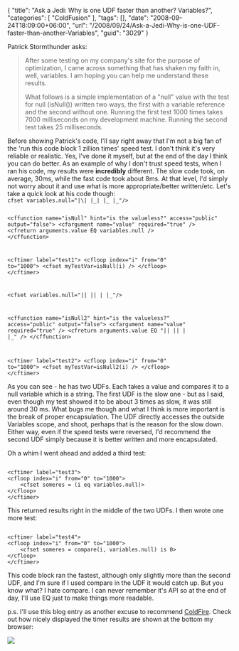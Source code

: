 {
	"title": "Ask a Jedi: Why is one UDF faster than another? Variables?",
	"categories": [
		"ColdFusion"
	],
	"tags": [],
	"date": "2008-09-24T18:09:00+06:00",
	"url": "/2008/09/24/Ask-a-Jedi-Why-is-one-UDF-faster-than-another-Variables",
	"guid": "3029"
}

Patrick Stormthunder asks:

<blockquote>
<p>
After some testing on my company's site for the purpose of optimization, I came across something that has shaken my faith in, well, variables.  I am hoping you can help me understand these results.
</p>

<p>
What follows is a simple implementation of a "null" value with the test for null (isNull()) written two ways, the first with a variable reference and the second without one.  Running the first test 1000 times takes 7000 milliseconds on my development machine. Running the second test takes 25 milliseconds.
</p>
</blockquote>
<!--more-->
Before showing Patrick's code, I'll say right away that I'm not a big fan of the 'run this code block 1 zillion times' speed test. I don't think it's very reliable or realistic. Yes, I've done it myself, but at the end of the day I think you can do better. As an example of why I don't trust speed tests, when I ran his code, my results were <b>incredibly</b> different. The slow code took, on average, 30ms, while the fast code took about 8ms. At that level, I'd simply not worry about it and use what is more appropriate/better written/etc. Let's take a quick look at his code though:

<code>
cfset variables.null="|\| |_| |_ |_"/&gt;

&lt;cffunction name="isNull" hint="is the valueless?" access="public" output="false"&gt;
       &lt;cfargument name="value" required="true" /&gt;
       &lt;cfreturn arguments.value EQ variables.null /&gt;
&lt;/cffunction&gt;

&lt;cftimer label="test1"&gt;
&lt;cfloop index="i" from="0" to="1000"&gt;
&lt;cfset myTestVar=isNull(i) /&gt;
&lt;/cfloop&gt;
&lt;/cftimer&gt;

&lt;cfset variables.null="|\| |_| |_ |_"/&gt;

&lt;cffunction name="isNull2" hint="is the valueless?" access="public" output="false"&gt;
       &lt;cfargument name="value" required="true" /&gt;
&lt;cfreturn arguments.value EQ "|\| |_| |_ |_" /&gt;
&lt;/cffunction&gt;

&lt;cftimer label="test2"&gt;
&lt;cfloop index="i" from="0" to="1000"&gt;
       &lt;cfset myTestVar=isNull2(i) /&gt;
&lt;/cfloop&gt;
&lt;/cftimer&gt;
</code>

As you can see - he has two UDFs. Each takes a value and compares it to a null variable which is a string. The first UDF is the slow one - but as I said, even though my test showed it to be about 3 times as slow, it was still around 30 ms. What bugs me though and what I think is more important is the break of proper encapsulation. The UDF directly accesses the outside Variables scope, and shoot, perhaps that is the reason for the slow down. Either way, even if the speed tests were reversed, I'd recommend the second UDF simply because it is better written and more encapsulated. 

Oh a whim I went ahead and added a third test:

<code>
&lt;cftimer label="test3"&gt;
&lt;cfloop index="i" from="0" to="1000"&gt;
	&lt;cfset someres = (i eq variables.null)&gt;
&lt;/cfloop&gt;
&lt;/cftimer&gt;
</code>

This returned results right in the middle of the two UDFs. I then wrote one more test:

<code>
&lt;cftimer label="test4"&gt;
&lt;cfloop index="i" from="0" to="1000"&gt;
	&lt;cfset someres = compare(i, variables.null) is 0&gt;
&lt;/cfloop&gt;
&lt;/cftimer&gt;
</code>

This code block ran the fastest, although only slightly more than the second UDF, and I'm sure if I used compare in the UDF it would catch up. But you know what? I hate compare. I can never remember it's API so at the end of day, I'll use EQ just to make things more readable.

p.s. I'll use this blog entry as another excuse to recommend <a href="http://coldfire.riaforge.org">ColdFire</a>. Check out how nicely displayed the timer results are shown at the bottom my browser:



<img src="http://www.raymondcamden.com/images//Picture 121.png">